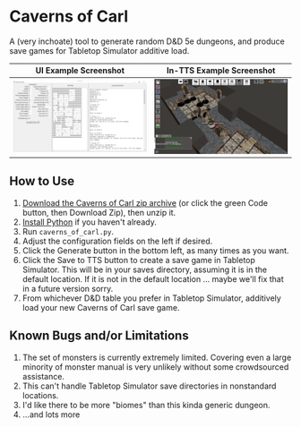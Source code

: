 # Caverns of Carl

A (very inchoate) tool to generate random D&D 5e dungeons, and produce save games for Tabletop Simulator additive load.

UI Example Screenshot             |  In-TTS Example Screenshot
:-------------------------:|:-------------------------:
![UI Screenshot](https://raw.githubusercontent.com/khaaarl/caverns-of-carl/main/docs/screenshots/Screenshot-2024-01-09%20173040.jpg)  |  ![TTS Screenshot](https://raw.githubusercontent.com/khaaarl/caverns-of-carl/main/docs/screenshots/20240105213607_1.jpg)

## How to Use

1. [Download the Caverns of Carl zip archive](https://github.com/khaaarl/caverns-of-carl/zipball/main/) (or click the green Code button, then Download Zip), then unzip it.
2. [Install Python](https://www.python.org/downloads/) if you haven't already.
3. Run `caverns_of_carl.py`.
4. Adjust the configuration fields on the left if desired.
5. Click the Generate button in the bottom left, as many times as you want.
6. Click the Save to TTS button to create a save game in Tabletop Simulator. This will be in your saves directory, assuming it is in the default location. If it is not in the default location ... maybe we'll fix that in a future version sorry.
7. From whichever D&D table you prefer in Tabletop Simulator, additively load your new Caverns of Carl save game.

## Known Bugs and/or Limitations

1. The set of monsters is currently extremely limited. Covering even a large minority of monster manual is very unlikely without some crowdsourced assistance.
2. This can't handle Tabletop Simulator save directories in nonstandard locations.
3. I'd like there to be more "biomes" than this kinda generic dungeon.
4. ...and lots more
